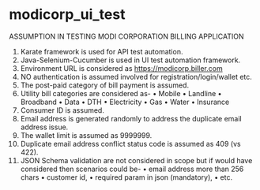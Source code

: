 # modicorp_ui_test
ASSUMPTION IN TESTING MODI CORPORATION BILLING APPLICATION
1.	Karate framework is used for API test automation.
2.	Java-Selenium-Cucumber is used in UI test automation framework.
3.	Environment URL is considered as https://modicorp.biller.com 
4.	NO authentication is assumed involved for registration/login/wallet etc.
5.	The post-paid category of bill payment is assumed.
6.	Utility bill categories are considered as-
	•	Mobile
	•	Landline 
	•	Broadband 
	•	Data
	•	DTH 
	•	Electricity
	•	Gas
	•	Water
	•	Insurance
7.	Consumer ID is assumed.
8.	Email address is generated randomly to address the duplicate email address issue.	
9.	The wallet limit is assumed as 9999999.
10.	Duplicate email address conflict status code is assumed as 409 (vs 422).
11.	JSON Schema validation are not considered in scope but if would have considered then scenarios could be- 
•	email address more than 256 chars
•	customer id, 
•	required param in json (mandatory), 
•	etc.
